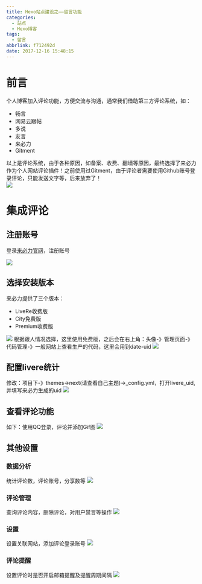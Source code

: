 ```yaml
---
title: Hexo站点建设之——留言功能
categories:
  - 站点
  - Hexo博客
tags:
  - 留言
abbrlink: f712492d
date: 2017-12-16 15:48:15
---
```

# 前言 
个人博客加入评论功能，方便交流与沟通，通常我们借助第三方评论系统，如：
   
- 畅言
- 网易云跟帖
- 多说
- 友言
- 来必力
- Gitment
<!--more-->
以上是评论系统，由于各种原因，如备案、收费、翻墙等原因，最终选择了来必力作为个人网站评论插件！之前使用过Gitment，由于评论者需要使用Github账号登录评论，只能发送文字等，后来放弃了！  
![][1]

# 集成评论
## 注册账号
登录[来必力官网][2]，注册账号  

![][3]
## 选择安装版本
来必力提供了三个版本： 
 
- LiveRe收费版
- City免费版
- Premium收费版

![][4]
根据跟人情况选择，这里使用免费版，之后会在右上角：头像-》管理页面-》 代码管理-》一般网站上查看生产的代码，这里会用到date-uid
 ![][5]
## 配置livere统计
修改：项目下-》themes->next(请查看自己主题)->_config.yml，打开livere_uid,并填写来必力生成的uid
![][6]
## 查看评论功能
如下：使用QQ登录，评论并添加Gif图
![][7]
## 其他设置

### 数据分析   
统计评论数，评论账号，分享数等
![][8]

### 评论管理
查询评论内容，删除评论，对用户禁言等操作
![][9]
### 设置
设置关联网站，添加评论登录账号
![][10]
### 评论提醒
设置评论时是否开启邮箱提醒及提醒周期间隔
![][11]



[1]: https://cdn.jsdelivr.net/gh/pgzxc/CDN/blog-image/hexo-gitment.png	
[2]: https://livere.com/
[3]: https://cdn.jsdelivr.net/gh/pgzxc/CDN/blog-image/hexo-relive-site.png
[4]: https://cdn.jsdelivr.net/gh/pgzxc/CDN/blog-image/hexo-relive-option.png
[5]: https://cdn.jsdelivr.net/gh/pgzxc/CDN/blog-image/hexo-relive-uid.png
[6]: https://cdn.jsdelivr.net/gh/pgzxc/CDN/blog-image/hexo-livere-config.png
[7]: https://cdn.jsdelivr.net/gh/pgzxc/CDN/blog-image/hexo-coment-result.png
[8]: https://cdn.jsdelivr.net/gh/pgzxc/CDN/blog-image/hexo-data-release.png
[9]: https://cdn.jsdelivr.net/gh/pgzxc/CDN/blog-image/hexo-manger-comment.png
[10]: https://cdn.jsdelivr.net/gh/pgzxc/CDN/blog-image/hexo-seting-comment.png
[11]: https://cdn.jsdelivr.net/gh/pgzxc/CDN/blog-image/hexo-comment-intent.png
